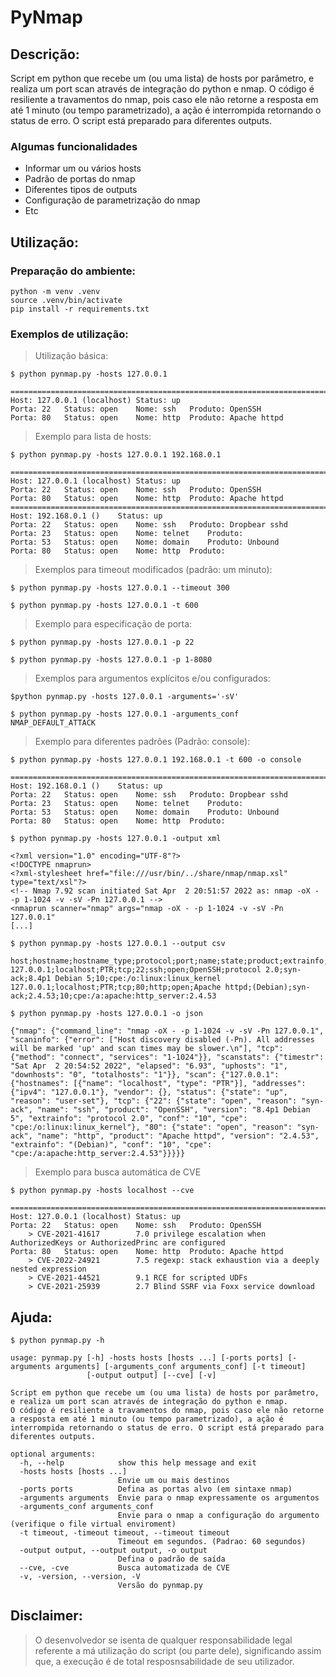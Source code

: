 # PyNmap


## Descrição:
Script em python que recebe um (ou uma lista) de hosts por parâmetro, e realiza um port scan através de integração do python e nmap. O código é resiliente a travamentos do nmap, pois caso ele não retorne a resposta em até 1 minuto (ou tempo parametrizado), a ação é interrompida retornando o status de erro. O script está preparado para diferentes outputs.

### Algumas funcionalidades

* Informar um ou vários hosts
* Padrão de portas do nmap
* Diferentes tipos de outputs
* Configuração de parametrização do nmap
* Etc

## Utilização:

### Preparação do ambiente:

```
python -m venv .venv
source .venv/bin/activate
pip install -r requirements.txt
```


### Exemplos de utilização:

> Utilização básica:

```
$ python pynmap.py -hosts 127.0.0.1

================================================================================
Host: 127.0.0.1 (localhost)	Status: up 
Porta: 22	Status: open	Nome: ssh	Produto: OpenSSH
Porta: 80	Status: open	Nome: http	Produto: Apache httpd
```

> Exemplo para lista de hosts:

```
$ python pynmap.py -hosts 127.0.0.1 192.168.0.1

================================================================================
Host: 127.0.0.1 (localhost)	Status: up 
Porta: 22	Status: open	Nome: ssh	Produto: OpenSSH
Porta: 80	Status: open	Nome: http	Produto: Apache httpd
================================================================================
Host: 192.168.0.1 ()	Status: up 
Porta: 22	Status: open	Nome: ssh	Produto: Dropbear sshd
Porta: 23	Status: open	Nome: telnet	Produto: 
Porta: 53	Status: open	Nome: domain	Produto: Unbound
Porta: 80	Status: open	Nome: http	Produto: 
```


> Exemplos para timeout modificados (padrão: um minuto):

```
$ python pynmap.py -hosts 127.0.0.1 --timeout 300

$ python pynmap.py -hosts 127.0.0.1 -t 600
```


> Exemplo para especificação de porta:

```
$ python pynmap.py -hosts 127.0.0.1 -p 22

$ python pynmap.py -hosts 127.0.0.1 -p 1-8080
```


> Exemplos para argumentos explícitos e/ou configurados:

```
$python pynmap.py -hosts 127.0.0.1 -arguments='-sV'

$ python pynmap.py -hosts 127.0.0.1 -arguments_conf NMAP_DEFAULT_ATTACK
```


> Exemplo para diferentes padrões (Padrão: console):

```
$ python pynmap.py -hosts 127.0.0.1 192.168.0.1 -t 600 -o console

================================================================================
Host: 192.168.0.1 ()	Status: up 
Porta: 22	Status: open	Nome: ssh	Produto: Dropbear sshd
Porta: 23	Status: open	Nome: telnet	Produto: 
Porta: 53	Status: open	Nome: domain	Produto: Unbound
Porta: 80	Status: open	Nome: http	Produto: 
```

```
$ python pynmap.py -hosts 127.0.0.1 -output xml

<?xml version="1.0" encoding="UTF-8"?>
<!DOCTYPE nmaprun>
<?xml-stylesheet href="file:///usr/bin/../share/nmap/nmap.xsl" type="text/xsl"?>
<!-- Nmap 7.92 scan initiated Sat Apr  2 20:51:57 2022 as: nmap -oX - -p 1-1024 -v -sV -Pn 127.0.0.1 -->
<nmaprun scanner="nmap" args="nmap -oX - -p 1-1024 -v -sV -Pn 127.0.0.1" 
[...]
```

```
$ python pynmap.py -hosts 127.0.0.1 --output csv

host;hostname;hostname_type;protocol;port;name;state;product;extrainfo;reason;version;conf;cpe
127.0.0.1;localhost;PTR;tcp;22;ssh;open;OpenSSH;protocol 2.0;syn-ack;8.4p1 Debian 5;10;cpe:/o:linux:linux_kernel
127.0.0.1;localhost;PTR;tcp;80;http;open;Apache httpd;(Debian);syn-ack;2.4.53;10;cpe:/a:apache:http_server:2.4.53
```

```
$ python pynmap.py -hosts 127.0.0.1 -o json

{"nmap": {"command_line": "nmap -oX - -p 1-1024 -v -sV -Pn 127.0.0.1", "scaninfo": {"error": ["Host discovery disabled (-Pn). All addresses will be marked 'up' and scan times may be slower.\n"], "tcp": {"method": "connect", "services": "1-1024"}}, "scanstats": {"timestr": "Sat Apr  2 20:54:52 2022", "elapsed": "6.93", "uphosts": "1", "downhosts": "0", "totalhosts": "1"}}, "scan": {"127.0.0.1": {"hostnames": [{"name": "localhost", "type": "PTR"}], "addresses": {"ipv4": "127.0.0.1"}, "vendor": {}, "status": {"state": "up", "reason": "user-set"}, "tcp": {"22": {"state": "open", "reason": "syn-ack", "name": "ssh", "product": "OpenSSH", "version": "8.4p1 Debian 5", "extrainfo": "protocol 2.0", "conf": "10", "cpe": "cpe:/o:linux:linux_kernel"}, "80": {"state": "open", "reason": "syn-ack", "name": "http", "product": "Apache httpd", "version": "2.4.53", "extrainfo": "(Debian)", "conf": "10", "cpe": "cpe:/a:apache:http_server:2.4.53"}}}}}
```


> Exemplo para busca automática de CVE

```
$ python pynmap.py -hosts localhost --cve

================================================================================
Host: 127.0.0.1 (localhost)	Status: up 
Porta: 22	Status: open	Nome: ssh	Produto: OpenSSH
	> CVE-2021-41617    	7.0	privilege escalation when AuthorizedKeys or AuthorizedPrinc are configured
Porta: 80	Status: open	Nome: http	Produto: Apache httpd
	> CVE-2022-24921    	7.5	regexp: stack exhaustion via a deeply nested expression
	> CVE-2021-44521    	9.1	RCE for scripted UDFs
	> CVE-2021-25939    	2.7	Blind SSRF via Foxx service download
```


## Ajuda:

```
$ python pynmap.py -h

usage: pynmap.py [-h] -hosts hosts [hosts ...] [-ports ports] [-arguments arguments] [-arguments_conf arguments_conf] [-t timeout]
                 [-output output] [--cve] [-v]

Script em python que recebe um (ou uma lista) de hosts por parâmetro, e realiza um port scan através de integração do python e nmap.
O código é resiliente a travamentos do nmap, pois caso ele não retorne a resposta em até 1 minuto (ou tempo parametrizado), a ação é
interrompida retornando o status de erro. O script está preparado para diferentes outputs.

optional arguments:
  -h, --help            show this help message and exit
  -hosts hosts [hosts ...]
                        Envie um ou mais destinos
  -ports ports          Defina as portas alvo (em sintaxe nmap)
  -arguments arguments  Envie para o nmap expressamente os argumentos
  -arguments_conf arguments_conf
                        Envie para o nmap a configuração do argumento (verifique o file virtual enviroment)
  -t timeout, -timeout timeout, --timeout timeout
                        Timeout em segundos. (Padrao: 60 segundos)
  -output output, --output output, -o output
                        Defina o padrão de saída
  --cve, -cve           Busca automatizada de CVE
  -v, -version, --version, -V
                        Versão do pynmap.py
```                        

## Disclaimer:

> O desenvolvedor se isenta de qualquer responsabilidade legal referente a má utilização do script (ou parte dele), significando assim que, a execução é de total resposnsabilidade de seu utilizador.
